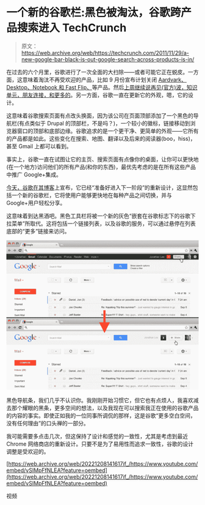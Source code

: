 # 一个新的谷歌栏:黑色被淘汰，谷歌跨产品搜索进入 TechCrunch

> 原文：<https://web.archive.org/web/https://techcrunch.com/2011/11/29/a-new-google-bar-black-is-out-google-search-across-products-is-in/>

在过去的六个月里，谷歌进行了一次全面的大扫除——或者可能它正在蜕皮。一方面，这意味着淘汰不再受欢迎的产品，比如 9 月份宣布计划关闭 [Aardvark、Desktop、Notebook 和 Fast Flip、](https://web.archive.org/web/20221208141617/https://beta.techcrunch.com/2011/09/02/google-does-a-full-house-cleaning-sunsets-notebook-fast-flip-and-more/)等产品。然后[上周继续说再见(官方)波，知识单元，朋友连接，和更多的](https://web.archive.org/web/20221208141617/https://beta.techcrunch.com/2011/11/22/google-announces-plans-to-shutter-knol-friend-connect-and-more/)。另一方面，谷歌一直在更新它的外观，嗯，它的设计。

这意味着谷歌搜索页面有点改头换面，因为该公司在页面顶部添加了一个黑色的导航栏(有点类似于 Drupal 的顶部栏，不是吗？)，一个较小的徽标，链接移动到浏览器窗口的顶部和底部边缘。谷歌追求的是一个更干净、更简单的外观——它所有的产品都是如此。这些变化在搜索、地图、翻译以及后来的阅读器(boo，hiss)，甚至 Gmail 上都可以看到。

事实上，谷歌一直在试图让它的主页、搜索页面有点像你的桌面，让你可以更快地(在一个地方)访问他们的所有产品(和你的东西)，最优先考虑的是在所有这些产品中推广 Google+集成。

[今天，谷歌在其博客](https://web.archive.org/web/20221208141617/http://googleblog.blogspot.com/2011/11/next-stage-in-our-redesign.html)上宣布，它已经“准备好进入下一阶段”的重新设计，这显然包括一个新的谷歌栏，它将使用户能够更快地在每种产品之间切换，并与 Google+用户轻松分享。

这意味着到达黑酒吧。黑色工具栏将被一个新的灰色“嵌套在谷歌标志下的谷歌下拉菜单”所取代。这将包括一个链接列表，以及谷歌的服务，可以通过悬停在列表底部的“更多”链接来访问。

[![](img/a5a4b5dce886f056703f7a0a918f5c69.png "Screen shot 2011-11-29 at 4.27.50 PM")](https://web.archive.org/web/20221208141617/https://beta.techcrunch.com/wp-content/uploads/2011/11/screen-shot-2011-11-29-at-4-27-50-pm.png)

黑色导航条，我们几乎不认识你。我刚刚开始习惯它，但它也有点烦人，我喜欢减去那个耀眼的黑条，更多空间的想法，以及我现在可以搜索我正在使用的谷歌产品的内容的事实。即使正如我的一位同事所调侃的那样，这是谷歌“更多空白空间，没有任何理由”的口头禅的一部分。

我可能需要多点击几次，但这保持了设计和感觉的一致性，尤其是考虑到最近 Chrome 网络商店的重新设计。只要不是为了易用性而追求一致性，谷歌的设计调整是受欢迎的。

[https://web.archive.org/web/20221208141617if_/https://www.youtube.com/embed/vSIMpFfNLEA?feature=oembed](https://web.archive.org/web/20221208141617if_/https://www.youtube.com/embed/vSIMpFfNLEA?feature=oembed)

视频